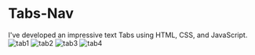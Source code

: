 # Tabs-Nav
I've developed an impressive text Tabs using HTML, CSS, and JavaScript.
![tab1](https://github.com/qadirjaved1999/Tabs-Nav/assets/108120593/485ce7a4-81b4-449e-a289-d0c2e1e63b74)
![tab2](https://github.com/qadirjaved1999/Tabs-Nav/assets/108120593/ad076304-2834-40cf-a3bd-86bd26742271)
![tab3](https://github.com/qadirjaved1999/Tabs-Nav/assets/108120593/7a48c384-ca99-4a96-9d8f-cf8961bcc275)
![tab4](https://github.com/qadirjaved1999/Tabs-Nav/assets/108120593/cc7e81f6-a0aa-414d-be7e-44c8cc0ab28f)
